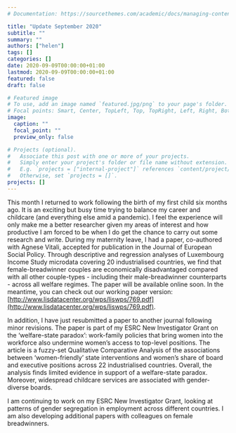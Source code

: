 ```yaml
---
# Documentation: https://sourcethemes.com/academic/docs/managing-content/

title: "Update September 2020"
subtitle: ""
summary: ""
authors: ["helen"]
tags: []
categories: []
date: 2020-09-09T00:00:00+01:00
lastmod: 2020-09-09T00:00:00+01:00
featured: false
draft: false

# Featured image
# To use, add an image named `featured.jpg/png` to your page's folder.
# Focal points: Smart, Center, TopLeft, Top, TopRight, Left, Right, BottomLeft, Bottom, BottomRight.
image:
  caption: ""
  focal_point: ""
  preview_only: false

# Projects (optional).
#   Associate this post with one or more of your projects.
#   Simply enter your project's folder or file name without extension.
#   E.g. `projects = ["internal-project"]` references `content/project/deep-learning/index.md`.
#   Otherwise, set `projects = []`.
projects: []
---
```


This month I returned to work following the birth of my first child six months ago. It is an exciting but busy time trying to balance my career and childcare (and everything else amid a pandemic). I feel the experience will only make me a better researcher given my areas of interest and how productive I am forced to be when I do get the chance to carry out some research and write.
During my maternity leave, I had a paper, co-authored with Agnese Vitali, accepted for publication in the Journal of European Social Policy. Through descriptive and regression analyses of Luxembourg Income Study microdata covering 20 industrialised countries, we find that female-breadwinner couples are economically disadvantaged compared with all other couple-types - including their male-breadwinner counterparts - across all welfare regimes. The paper will be available online soon. In the meantime, you can check out our working paper version: [http://www.lisdatacenter.org/wps/liswps/769.pdf](http://www.lisdatacenter.org/wps/liswps/769.pdf).

In addition, I have just resubmitted a paper to another journal following minor revisions. The paper is part of my ESRC New Investigator Grant on the ‘welfare-state paradox’: work-family policies that bring women into the workforce also undermine women’s access to top-level positions. The article is a fuzzy-set Qualitative Comparative Analysis of the associations between ‘women-friendly’ state interventions and women’s share of board and executive positions across 22 industrialised countries. Overall, the analysis finds limited evidence in support of a welfare-state paradox. Moreover, widespread childcare services are associated with gender-diverse boards.

I am continuing to work on my ESRC New Investigator Grant, looking at patterns of gender segregation in employment across different countries. I am also developing additional papers with colleagues on female breadwinners.

